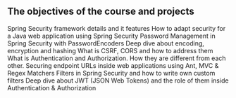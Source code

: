 ## The objectives of the course and projects
Spring Security framework details and it features
How to adapt security for a Java web application using Spring Security
Password Management in Spring Security with PasswordEncoders
Deep dive about encoding, encryption and hashing
What is CSRF, CORS and how to address them
What is Authentication and Authorization. How they are different from each other.
Securing endpoint URLs inside web applications using Ant, MVC & Regex Matchers
Filters in Spring Security and how to write own custom filters
Deep dive about JWT (JSON Web Tokens) and the role of them inside Authentication & Authorization
